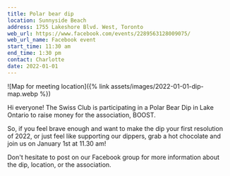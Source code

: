 ```yaml
---
title: Polar bear dip
location: Sunnyside Beach
address: 1755 Lakeshore Blvd. West, Toronto
web_url: https://www.facebook.com/events/2289563128009075/
web_url_name: Facebook event
start_time: 11:30 am
end_time: 1:30 pm
contact: Charlotte
date: 2022-01-01
---
```


![Map for meeting location]({% link assets/images/2022-01-01-dip-map.webp %})

Hi everyone! The Swiss Club is participating in a Polar Bear Dip in Lake
Ontario to raise money for the association, BOOST.

So, if you feel brave enough and want to make the dip your first resolution of
2022, or just feel like supporting our dippers, grab a hot chocolate and join
us on January 1st at 11.30 am!

Don't hesitate to post on our Facebook group for more information about the
dip, location, or the association.
